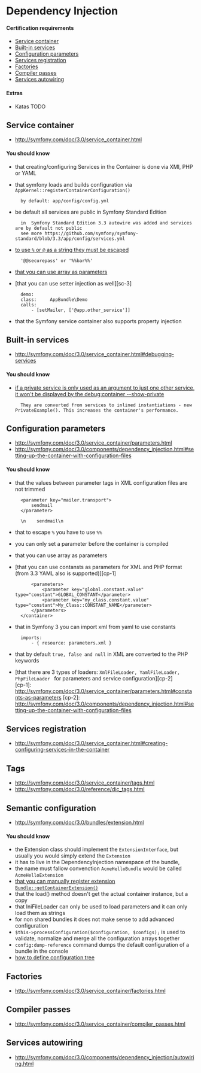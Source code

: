 # Dependency Injection

#### Certification requirements

* [Service container](#service-container)
* [Built-in services](#built-in-services)
* [Configuration parameters](#configuration-parameters)
* [Services registration](#services-registration)
* [Factories](#factories)
* [Compiler passes](#compiler-passes)
* [Services autowiring](#services-autowiring)

#### Extras

* Katas TODO

## Service container <a id="service-container"></a>

* <http://symfony.com/doc/3.0/service_container.html>

#### You should know

* that creating/configuring Services in the Container is done via XMl, PHP or YAML
* that symfony loads and builds configuration via `AppKernel::registerContainerConfiguration()`

		by default: app/config/config.yml
* be default all services are public in Symfony Standard Edition

		in 	Symfony Standard Edition 3.3 autowire was added and services are by default not public
		see more https://github.com/symfony/symfony-standard/blob/3.3/app/config/services.yml
* [to use `%` or `@` as a string they must be escaped][sc-1]

		'@@securepass' or '%%bar%%'
* [that you can use array as parameters][sc-2]
* [that you can use setter injection as well][sc-3]

		demo:
        class:     AppBundle\Demo
        calls:
            - [setMailer, ['@app.other_service']]
* that the Symfony service container also supports property injection
        

[sc-1]: http://symfony.com/doc/3.0/service_container.html#service-parameters
[sc-2]: http://symfony.com/doc/3.0/service_container.html#array-parameters

## Built-in services <a id="built-in-services">

* <http://symfony.com/doc/3.0/service_container.html#debugging-services>

#### You should know

* [if a private service is only used as an argument to just one other service, it won't be displayed by the debug:container --show-private][b-1]

		They are converted from services to inlined instantiations - new PrivateExample(). This increases the container's performance.

[b-1]: http://symfony.com/doc/3.0/service_container/alias_private.html#inlined-private-services

## Configuration parameters <a id="configuration-parameters"></a>

* <http://symfony.com/doc/3.0/service_container/parameters.html>
* <http://symfony.com/doc/3.0/components/dependency_injection.html#setting-up-the-container-with-configuration-files>

#### You should know

* that the values between parameter tags in XML configuration files are not trimmed

		<parameter key="mailer.transport">
		    sendmail
		</parameter>
		
		\n    sendmail\n
* that to escape `%` you have to use `%%`
* you can only set a parameter before the container is compiled
* that you can use array as parameters
* [that you can use contansts as parameters for XML and PHP format (from 3.3 YAML also is supported)][cp-1]	
		<?xml version="1.0" encoding="UTF-8" ?>
		<container xmlns="http://symfony.com/schema/dic/services"
		    xmlns:xsi="http://www.w3.org/2001/XMLSchema-instance"
		    xsi:schemaLocation="http://symfony.com/schema/dic/services http://symfony.com/schema/dic/services/services-1.0.xsd">
		
		    <parameters>
		        <parameter key="global.constant.value" type="constant">GLOBAL_CONSTANT</parameter>
		        <parameter key="my_class.constant.value" type="constant">My_Class::CONSTANT_NAME</parameter>
		    </parameters>
		</container>

* that in Symfony 3 you can import xml from yaml to use constants

		imports:
    		- { resource: parameters.xml }  

* that by default `true, false and null` in XML are converted to the PHP keywords
* [that there are 3 types of loaders: `XmlFileLoader, YamlFileLoader, PhpFileLoader ` for parameters and service configuration][cp-2]	
[cp-1]: http://symfony.com/doc/3.0/service_container/parameters.html#constants-as-parameters
[cp-2]: http://symfony.com/doc/3.0/components/dependency_injection.html#setting-up-the-container-with-configuration-files

## Services registration <a id="services-registration"></a>

* <http://symfony.com/doc/3.0/service_container.html#creating-configuring-services-in-the-container>

## Tags <a id="tags"></a>

* <http://symfony.com/doc/3.0/service_container/tags.html>
* <http://symfony.com/doc/3.0/reference/dic_tags.html>

## Semantic configuration <a id="semantic-configuration"></a>

* <http://symfony.com/doc/3.0/bundles/extension.html>

#### You should know

* the Extension class should implement the `ExtensionInterface`, but usually you would simply extend the `Extension`
* it has to live in the DependencyInjection namespace of the bundle,
* the name must fallow convenction `AcmeHelloBundle` would be called `AcmeHelloExtension`
* [that you can manually register extension `Bundle::getContainerExtension()`][sco-1]
* that the load() method doesn't get the actual container instance, but a copy
* that IniFileLoader can only be used to load parameters and it can only load them as strings
* for non shared bundles it does not make sense to add advanced configuration
* `$this->processConfiguration($configuration, $configs);` is used to validate, normalize and merge all the configuration arrays together
* `config:dump-reference` command dumps the default configuration of a bundle in the console 
* [how to define configuration tree][sco-2]

[sco-1]: http://symfony.com/doc/3.0/bundles/extension.html#manually-registering-an-extension-class
[sco-2]: http://symfony.com/doc/3.0/components/config/definition.html

## Factories <a id="factories"></a>

* <http://symfony.com/doc/3.0/service_container/factories.html>

## Compiler passes <a id="compiler-passes"></a>

* <http://symfony.com/doc/3.0/service_container/compiler_passes.html>

## Services autowiring <a id="services-autowiring"></a>

* <http://symfony.com/doc/3.0/components/dependency_injection/autowiring.html>